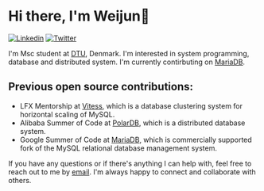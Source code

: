 # Hi there, I'm Weijun👋

<p align="left">
<!-- <a href="https://www.douban.com/people/ixxchan"><img src="https://img.shields.io/badge/@ixxchan-007722?style=flat&logo=Douban&logoColor=white" alt="Douban" /></a>  -->
<a href="https://www.linkedin.com/in/weijunhuang/?locale=en_US"><img src="https://img.shields.io/badge/@weijun-0073b1?style=flat&logo=LinkedIn&logoColor=white" alt="Linkedin" /></a> 
<a href="https://twitter.com/huangweijun1001"><img src="https://img.shields.io/badge/@huangweijun1001-1DA1F2?style=flat&logo=Twitter&logoColor=white" alt="Twitter"/></a>
</p>

I'm Msc student at [DTU](https://www.dtu.dk/english), Denmark. I'm interested in system programming, database and distributed system. I'm currently contirbuting on [MariaDB](github.com/MariaDB/server).
## Previous open source contributions:
- LFX Mentorship at [Vitess](github.com/vitessio/vitess), which is a database clustering system for horizontal scaling of MySQL.
- Alibaba Summer of Code at [PolarDB](github.com/alibaba/polardb), which is a distributed database system.
- Google Summer of Code at [MariaDB](github.com/MariaDB/server), which is commercially supported fork of the MySQL relational database management system.

If you have any questions or if there's anything I can help with, feel free to reach out to me by [email](mailto:huangweijun1001@gmail.com). I'm always happy to connect and collaborate with others.


<!--
**Weijun-H/Weijun-H** is a ✨ _special_ ✨ repository because its `README.md` (this file) appears on your GitHub profile.

Here are some ideas to get you started:

- 🔭 I’m currently working on ...
- 🌱 I’m currently learning ...
- 👯 I’m looking to collaborate on ...
- 🤔 I’m looking for help with ...
- 💬 Ask me about ...
- 📫 How to reach me: ...
- 😄 Pronouns: ...
- ⚡ Fun fact: ...
-->
